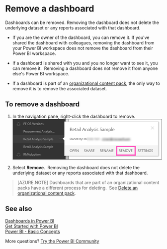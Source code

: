 ﻿<properties
   pageTitle="Remove a dashboard"
   description="Remove a dashboard"
   services="powerbi"
   documentationCenter=""
   authors="mihart"
   manager="mblythe"
   backup=""
   editor=""
   tags=""
   qualityFocus="no"
   qualityDate=""/>

<tags
   ms.service="powerbi"
   ms.devlang="NA"
   ms.topic="article"
   ms.tgt_pltfrm="NA"
   ms.workload="powerbi"
   ms.date="01/17/2017"
   ms.author="mihart"/>

# Remove a dashboard  

Dashboards can be removed. Removing the dashboard does not delete the underlying dataset or any reports associated with that dashboard.

-   If you are the owner of the dashboard, you can remove it. If you've shared the dashboard with colleagues, removing the dashboard from your Power BI workspace does not remove the dashboard from their Power BI workspace.

-   If a dashboard is shared with you and you no longer want to see it, you can remove it.  Removing a dashboard does not remove it from anyone else's Power BI workspace.

-   If a dashboard is part of an [organizational content pack](powerbi-service-organizational-content-pack-delete.md), the only way to remove it is to remove the associated dataset.

## To remove a dashboard  
1.  In the navigation pane, right-click the dashboard to remove.  
    ![](media/powerbi-service-delete-or-remove-a-dashboard/delete_or_remove2.png)

2.  Select **Remove**.  Removing the dashboard does not delete the underlying dataset or any reports associated with that dashboard.

>[AZURE.NOTE] Dashboards that are part of an organizational content packs have a different process for deleting.  See [Delete an organizational content pack](powerbi-service-organizational-content-pack-delete.md).

## See also  
[Dashboards in Power BI](powerbi-service-dashboards.md)  
[Get Started with Power BI](powerbi-service-get-started.md)  
[Power BI - Basic Concepts](powerbi-service-basic-concepts.md)

More questions? [Try the Power BI Community](http://community.powerbi.com/)
